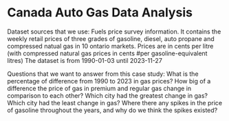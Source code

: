 # Canada Auto Gas Data Analysis

Dataset sources that we use: Fuels price survey information. It contains the weekly retail prices of three grades of gasoline, diesel, auto propane and compressed natual gas in 10 ontario markets. Prices are in cents per litre (with compressed natural gas prices in cents #per gasoline-equivalent litres) The dataset is from 1990-01-03 until 2023-11-27


Questions that we want to answer from this case study:
What is the percentage of difference from 1990 to 2023 in gas prices?
How big of a difference the price of gas in premium and regular gas change in comparison to each other?
Which city had the greatest change in gas?
Which city had the least change in gas?
Where there any spikes in the price of gasoline throughout the years, and why do we think the spikes existed?
